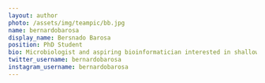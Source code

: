 ```yaml
---
layout: author
photo: /assets/img/teampic/bb.jpg
name: bernardobarosa
display_name: Bersnado Barosa
position: PhD Student
bio: Microbiologist and aspiring bioinformatician interested in shallow-water hydrothermal vents
twitter_username: bernardobarosa
instagram_username: bernardobarosa
---
```

